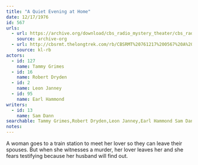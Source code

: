 ```yaml
---
title: "A Quiet Evening at Home"
date: 12/17/1976
id: 567
urls: 
  - url: https://archive.org/download/cbs_radio_mystery_theater/cbs_radio_mystery_theater-0551-0600.zip/cbs_radio_mystery_theater-0551-0600%2Fcbsrmt_0567_a_quiet_evening_at_home.mp3
    source: archive-org
  - url: http://cbsrmt.thelongtrek.com/rb/CBSRMT%20761217%200567%20A%20Quiet%20Evening%20At%20Home_wbbm_rb%20problems.mp3
    source: kl-rb
actors:  
  - id: 127
    name: Tammy Grimes  
  - id: 16
    name: Robert Dryden  
  - id: 2
    name: Leon Janney  
  - id: 95
    name: Earl Hammond
writers:  
  - id: 13
    name: Sam Dann
searchable: Tammy Grimes,Robert Dryden,Leon Janney,Earl Hammond Sam Dann
notes:  
---
```

A woman goes to a train station to meet her lover so they can leave their spouses. But when she witnesses a murder, her lover leaves her and she fears testifying because her husband will find out.